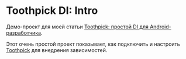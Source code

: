 # Toothpick DI: Intro

Демо-проект для моей статьи [Toothpick: простой DI для Android-разработчика](https://medium.com/@alaershov/toothpick-di-android-1-intro-ru-151015616f0).

Этот очень простой проект показывает, как подключить и настроить [Toothpick](https://github.com/stephanenicolas/toothpick) для внедрения зависимостей.